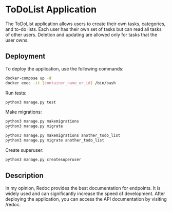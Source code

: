 # ToDoList Application

The ToDoList application allows users to create their own tasks, categories, and to-do lists. Each user has their own set of tasks but can read all tasks of other users. Deletion and updating are allowed only for tasks that the user owns.

## Deployment

To deploy the application, use the following commands:

```bash
docker-compose up -d
docker exec -it [container_name_or_id] /bin/bash
```

Run tests: 
```bash
python3 manage.py test
```
Make migrations:
```bash
python3 manage.py makemigrations
python3 manage.py migrate

python3 manage.py makemigrations another_todo_list
python3 manage.py migrate another_todo_list
```

Create superuser:
```bash
python3 manage.py createsuperuser
```

## Description
In my opinion, Redoc provides the best documentation for endpoints. It is widely used and can significantly increase the speed of development. After deploying the application, you can access the API documentation by visiting /redoc.
